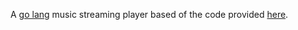A
[go lang](http://golang.org)
music streaming player based of the code provided
[here](http://www.codepool.biz/implement-simple-music-player-in-go.html).
